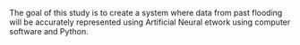 The goal of this study is to create a system where data from past flooding will be accurately represented using Artificial Neural etwork using computer software and Python.
